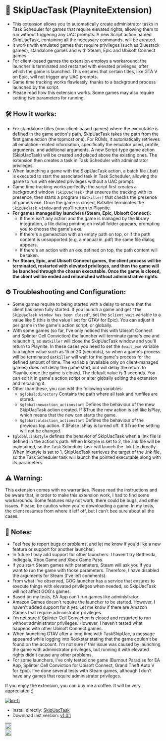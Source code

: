 # 🚀 SkipUacTask (PlayniteExtension)

- This extension allows you to automatically create administrator tasks in Task Scheduler for games that require elevated rights, allowing them to run without triggering any UAC prompts. A new Script action named SkipUacTask, containing all the necessary commands, will be created.
- It works with emulated games that require privileges (such as Bluestack games), standalone games and with Steam, Epic and Ubisoft Connect games. 
- For client-based games the extension employs a workaround: the launcher is terminated and restarted with elevated privileges, after which the game is launched. This ensures that certain titles, like GTA V on Epic, will not trigger any UAC prompts.
- Game time tracking works flawlessly, thanks to a background process launched by the script.
- Please read how this extension works. Some games may also require setting two parameters for running.

## 🛠️ How it works:

- For standalone titles (non-client-based games) where the executable is defined in the game action's path, SkipUacTask takes the path from the first game action (the topmost one). For ROMs, it automatically retrieves all emulation-related information, specifically the emulator used, profile, arguments, and additional arguments. A new Script-type game action (SkipUacTask) will be created and placed above the existing ones. The extension then creates a task in Task Scheduler with administrator privileges.
- When launching a game with the SkipUacTask action, a batch file (.bat) is executed to start the associated task in Task Scheduler, allowing the game to run with elevated privileges without a UAC prompt.
- Game time tracking works perfectly: the script first creates a background window `(SkipUacTask)` that ensures the tracking with its presence, then starts a program `(Batkiller)` that checks the presence of game's exe. Once the game is closed, Batkiller terminates the `SkipUacTask window` and you'll return to Playnite. 
- **For games managed by launchers (Steam, Epic, Ubisoft Connect):**
  - If there isn't any action and the game is managed by the library integration, a file dialog pointing on install folder appears, prompting you to choose the game's exe.
  - If there's a gameaction with an empty path on top, or if the path content is unsopported (e.g, a manual in .pdf) the same file dialog appears.
  - If there's an action with an exe defined on top, the path content will be taken.
- **For Steam, Epic, and Ubisoft Connect games, the client process will be terminated, restarted with elevated privileges, and then the game will be launched through the chosen executable. Once the game is closed, the client will be ended and relaunched without administrative rights.**

## ⚙️ Troubleshooting and Configuration:

- Some games require to being started with a delay to ensure that the client has been fully started. If you launch a game and get `"The SkipUacTask window has been closed"`, set the `$client_wait` variable to a value like 5 (this is the value I set for GTAV for Epic). You can adjust it per game in the game's action script, or globally. 
- With some games (so far, I've only noticed this with Ubisoft Connect and Splinter Cell Conviction) the launcher will terminate game's exe and relaunch it, so `Batkiller` will close the SkipUacTask window and you'll return to Playnite. In these cases you need to set the `$wait_exe` variable to a higher value such as 15 or 20 (seconds), so when a game's process will be terminated `Batkiller` will wait for the game's process for the defined amount of time. The variable (available only on client-managed games) does not delay the game start, but will delay the return to Playnite once the game is closed. The default value is 3 seconds. You can edit it in game's action script or alter globally editing the extension and reloading it.
- Other than these, you can edit the following variables:
  - `$global:directory` Contains the path where all task and runfiles are stored.
  - `$global:newaction_actionstart` Defines the behaviour of the mew SkipUacTask action created. If $True the new action is set like IsPlay, which means that the new can starts the game.
  - `$global:oldaction_actionstart` Defines the behaviour of the previous top action. If $False IsPlay is turned off. If $True the setting will not be changed.
 - `$global:lnkstyle` defines the behavior of SkipUacTask when a .lnk file is defined in the action's path. When lnkstyle is set to 2, the .lnk file will be maintained, so the Task Scheduler task will launch the .lnk file directly. When lnkstyle is set to 1, SkipUacTask retrieves the target of the .lnk file, so the Task Scheduler task will launch the pointed executable along with its parameters.


## ⚠️ Warning:
This extension comes with no warranties. Please read the instructions and be aware that, in order to make this extension work, I had to find some workarounds. Some features may not work, there could be bugs, and other issues. Please, be cautios when you're downloading a game. In my tests, the client resumes from where it leff off, but I can't bee sure about all the cases.

## 📝 Notes:
- Feel free to report bugs or problems, and let me know if you'd like a new feature or support for another launcher.. 
- In future I may add support for other launchers. I haven't try Bethesda, Indiegala, Xbox Game and Xbox Game Pass.
- If you start Steam games with parameters, Steam will ask you if you want to run the game with those parameters. Therefore, I have disabled the arguments for Steam (I've left comments).
- From what I've observed, GOG launcher has a service that ensures to execute things with elevated privileges when needed, so SkipUacTask will not affect GOG's games.
- Based on my tests, EA App can't run games like administrator.
- Amazon Games doesn't require the launcher to be started. However, I haven't added support for it yet. Let me know if there are Amazon Games that require administrator privileges.
- I'm not sure if Splinter Cell Conviction is closed and restarted to run without administrator privileges. However, I haven't tested what happens with other Ubisoft Connect games.
- When launching GTAV after a long time with TaskSkipUac, a message appeared while logging into Rockstar stating that the game couldn't be found on the account. I'm not sure if this issue was caused by launching the game with administrator privileges, but running it with elevated rights didn't cause any other problems.
- For some launchers, I've only tested one game (Burnout Paradise for EA App, Splinter Cell Conviction for Ubisoft Connect, Grand Theft Auto V for Epic). I've done several tests with Steam games, although I don't have any games that require administrator privileges.

If you enjoy the extension, you can buy me a coffee. It will be very appreciated ;)

[![ko-fi](https://ko-fi.com/img/githubbutton_sm.svg)](https://ko-fi.com/E1E214R1KB)

- Install directly:
  [SkipUacTask](https://playnite.link/addons.html#SkipUacTask)
- Download last version:
[v1.0.1]( https://github.com/roob-p/SkipUacTask-PlayniteExtension/releases/download/v1.0.1/SkipUacTask_v1.0.1.pext)

<table style="width: 100%; text-align: left;">
  <tr>
    <td style="padding: 0; vertical-align: top;">
      <img src="https://github.com/roob-p/SkipUacTask-PlayniteExtension/blob/main/media/1.gif" style="width: 100%; height: auto;" />
    </td>
  </tr>
  <tr>
    <td style="padding: 0; vertical-align: top;">
      <img src="https://github.com/roob-p/SkipUacTask-PlayniteExtension/blob/main/media/2.gif" style="width: 100%; height: auto;" />
    </td>
  </tr>
</table>
